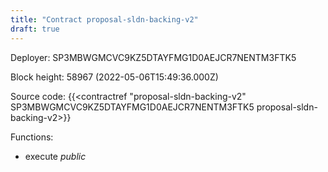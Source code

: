 ```yaml
---
title: "Contract proposal-sldn-backing-v2"
draft: true
---
```

Deployer: SP3MBWGMCVC9KZ5DTAYFMG1D0AEJCR7NENTM3FTK5


 



Block height: 58967 (2022-05-06T15:49:36.000Z)

Source code: {{<contractref "proposal-sldn-backing-v2" SP3MBWGMCVC9KZ5DTAYFMG1D0AEJCR7NENTM3FTK5 proposal-sldn-backing-v2>}}

Functions:

* execute _public_
